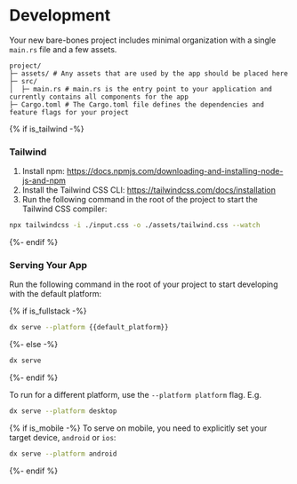 # Development

Your new bare-bones project includes minimal organization with a single `main.rs` file and a few assets.

```
project/
├─ assets/ # Any assets that are used by the app should be placed here
├─ src/
│  ├─ main.rs # main.rs is the entry point to your application and currently contains all components for the app
├─ Cargo.toml # The Cargo.toml file defines the dependencies and feature flags for your project
```

{% if is_tailwind -%}
### Tailwind
1. Install npm: https://docs.npmjs.com/downloading-and-installing-node-js-and-npm
2. Install the Tailwind CSS CLI: https://tailwindcss.com/docs/installation
3. Run the following command in the root of the project to start the Tailwind CSS compiler:

```bash
npx tailwindcss -i ./input.css -o ./assets/tailwind.css --watch
```
{%- endif %}

### Serving Your App

Run the following command in the root of your project to start developing with the default platform:

{% if is_fullstack -%}
```bash
dx serve --platform {{default_platform}}
```
{%- else -%}
```bash
dx serve
```
{%- endif %}

To run for a different platform, use the `--platform platform` flag. E.g.
```bash
dx serve --platform desktop
```

{% if is_mobile -%}
To serve on mobile, you need to explicitly set your target device, `android` or `ios`:
```bash
dx serve --platform android
```
{%- endif %}